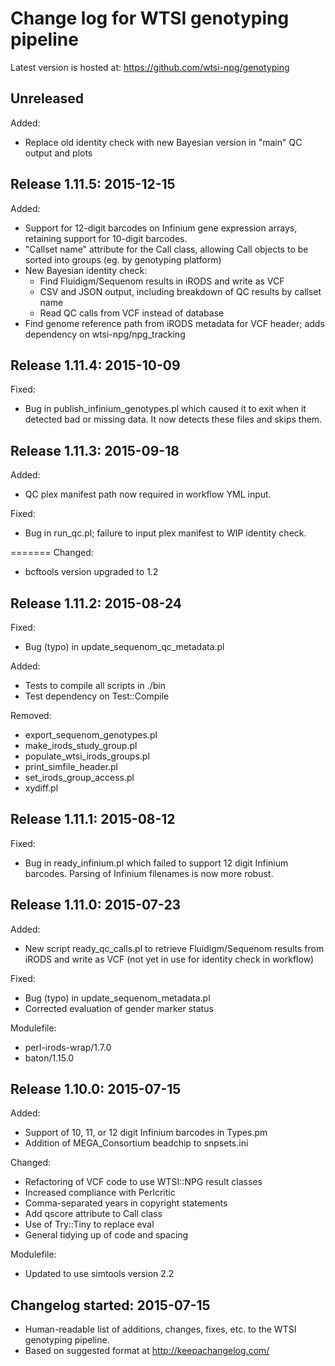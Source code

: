 
Change log for WTSI genotyping pipeline
=======================================

Latest version is hosted at: https://github.com/wtsi-npg/genotyping

Unreleased
----------

Added:
- Replace old identity check with new Bayesian version in "main" QC output
and plots

Release 1.11.5: 2015-12-15
--------------------------

Added:
- Support for 12-digit barcodes on Infinium gene expression arrays,
  retaining support for 10-digit barcodes.
- "Callset name" attribute for the Call class, allowing Call objects to
  be sorted into groups (eg. by genotyping platform)
- New Bayesian identity check:
  - Find Fluidigm/Sequenom results in iRODS and write as VCF
  - CSV and JSON output, including breakdown of QC results by callset name
  - Read QC calls from VCF instead of database
- Find genome reference path from iRODS metadata for VCF header; adds
  dependency on wtsi-npg/npg_tracking


Release 1.11.4: 2015-10-09
--------------------------

Fixed:
- Bug in publish_infinium_genotypes.pl which caused it to exit when it
  detected bad or missing data. It now detects these files and skips them.

Release 1.11.3: 2015-09-18
--------------------------

Added:
- QC plex manifest path now required in workflow YML input.

Fixed:
- Bug in run_qc.pl; failure to input plex manifest to WIP identity check.

=======
Changed:
- bcftools version upgraded to 1.2

Release 1.11.2: 2015-08-24
--------------------------

Fixed:
- Bug (typo) in update_sequenom_qc_metadata.pl

Added:
- Tests to compile all scripts in ./bin
- Test dependency on Test::Compile

Removed:
- export_sequenom_genotypes.pl
- make_irods_study_group.pl
- populate_wtsi_irods_groups.pl
- print_simfile_header.pl
- set_irods_group_access.pl
- xydiff.pl


Release 1.11.1: 2015-08-12
--------------------------

Fixed:
- Bug in ready_infinium.pl which failed to support 12 digit Infinium
barcodes. Parsing of Infinium filenames is now more robust.


Release 1.11.0: 2015-07-23
--------------------------

Added:
- New script ready_qc_calls.pl to retrieve Fluidigm/Sequenom results
from iRODS and write as VCF (not yet in use for identity check in workflow)

Fixed:
- Bug (typo) in update_sequenom_metadata.pl
- Corrected evaluation of gender marker status

Modulefile:
- perl-irods-wrap/1.7.0
- baton/1.15.0


Release 1.10.0: 2015-07-15
--------------------------

Added:
- Support of 10, 11, or 12 digit Infinium barcodes in Types.pm
- Addition of MEGA_Consortium beadchip to snpsets.ini

Changed:
- Refactoring of VCF code to use WTSI::NPG result classes
- Increased compliance with Perlcritic
- Comma-separated years in copyright statements
- Add qscore attribute to Call class
- Use of Try::Tiny to replace eval
- General tidying up of code and spacing

Modulefile:
- Updated to use simtools version 2.2


Changelog started: 2015-07-15
-----------------------------

- Human-readable list of additions, changes, fixes, etc. to the WTSI
genotyping pipeline.
- Based on suggested format at http://keepachangelog.com/
